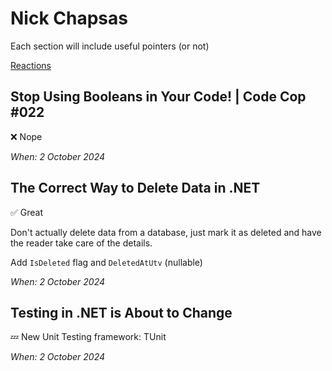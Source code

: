 # Nick Chapsas

Each section will include useful pointers (or not)

[Reactions](https://gist.github.com/rxaviers/7360908)

## Stop Using Booleans in Your Code! | Code Cop #022

:x: Nope

*When: 2 October 2024*

## The Correct Way to Delete Data in .NET

:white_check_mark: Great

Don't actually delete data from a database, just mark it as deleted and have the reader take care of the details.

Add `IsDeleted` flag and `DeletedAtUtv` (nullable)

*When: 2 October 2024*

## Testing in .NET is About to Change

:zzz: New Unit Testing framework: TUnit

*When: 2 October 2024*